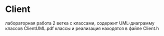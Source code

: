 # Client
лабораторная работа 2
ветка с классами, содержит UML-диаграмму классов ClientUML.pdf
классы и реализация находятся в файле Client.h
